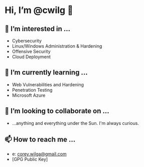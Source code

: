 # Hi, I’m @cwilg 👋 

## 👀 I’m interested in ...
  - Cybersecurity
  - Linux/Windows Administration & Hardening
  - Offensive Security
  - Cloud Deployment
## 🌱 I’m currently learning ...
  - Web Vulnerabilities and Hardening
  - Penetration Testing
  - Microsoft Azure
## 💞️ I’m looking to collaborate on ...
  - ...anything and everything under the Sun. I'm always curious.
## 📫 How to reach me ...
  - e: corey.wilga@gmail.com
  - [GPG Public Key]

<!---
cwilg/cwilg is a ✨ special ✨ repository because its `README.md` (this file) appears on your GitHub profile.
You can click the Preview link to take a look at your changes.
--->
